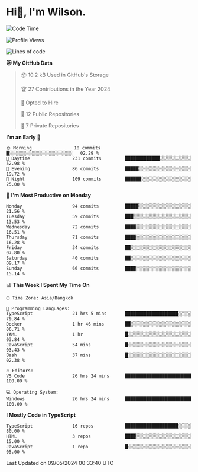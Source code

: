 # Hi👋, I'm Wilson.
<!--START_SECTION:waka-->
![Code Time](http://img.shields.io/badge/Code%20Time-1%2C351%20hrs%2051%20mins-blue)

![Profile Views](http://img.shields.io/badge/Profile%20Views-0-blue)

![Lines of code](https://img.shields.io/badge/From%20Hello%20World%20I%27ve%20Written-206.0%20thousand%20lines%20of%20code-blue)

**🐱 My GitHub Data** 

> 📦 10.2 kB Used in GitHub's Storage 
 > 
> 🏆 27 Contributions in the Year 2024
 > 
> 💼 Opted to Hire
 > 
> 📜 12 Public Repositories 
 > 
> 🔑 7 Private Repositories 
 > 
**I'm an Early 🐤** 

```text
🌞 Morning                10 commits          █░░░░░░░░░░░░░░░░░░░░░░░░   02.29 % 
🌆 Daytime                231 commits         █████████████░░░░░░░░░░░░   52.98 % 
🌃 Evening                86 commits          █████░░░░░░░░░░░░░░░░░░░░   19.72 % 
🌙 Night                  109 commits         ██████░░░░░░░░░░░░░░░░░░░   25.00 % 
```
📅 **I'm Most Productive on Monday** 

```text
Monday                   94 commits          █████░░░░░░░░░░░░░░░░░░░░   21.56 % 
Tuesday                  59 commits          ███░░░░░░░░░░░░░░░░░░░░░░   13.53 % 
Wednesday                72 commits          ████░░░░░░░░░░░░░░░░░░░░░   16.51 % 
Thursday                 71 commits          ████░░░░░░░░░░░░░░░░░░░░░   16.28 % 
Friday                   34 commits          ██░░░░░░░░░░░░░░░░░░░░░░░   07.80 % 
Saturday                 40 commits          ██░░░░░░░░░░░░░░░░░░░░░░░   09.17 % 
Sunday                   66 commits          ████░░░░░░░░░░░░░░░░░░░░░   15.14 % 
```


📊 **This Week I Spent My Time On** 

```text
🕑︎ Time Zone: Asia/Bangkok

💬 Programming Languages: 
TypeScript               21 hrs 5 mins       ████████████████████░░░░░   79.84 % 
Docker                   1 hr 46 mins        ██░░░░░░░░░░░░░░░░░░░░░░░   06.71 % 
YAML                     1 hr                █░░░░░░░░░░░░░░░░░░░░░░░░   03.84 % 
JavaScript               54 mins             █░░░░░░░░░░░░░░░░░░░░░░░░   03.43 % 
Bash                     37 mins             █░░░░░░░░░░░░░░░░░░░░░░░░   02.38 % 

🔥 Editors: 
VS Code                  26 hrs 24 mins      █████████████████████████   100.00 % 

💻 Operating System: 
Windows                  26 hrs 24 mins      █████████████████████████   100.00 % 
```

**I Mostly Code in TypeScript** 

```text
TypeScript               16 repos            ████████████████████░░░░░   80.00 % 
HTML                     3 repos             ████░░░░░░░░░░░░░░░░░░░░░   15.00 % 
JavaScript               1 repo              █░░░░░░░░░░░░░░░░░░░░░░░░   05.00 % 
```




 Last Updated on 09/05/2024 00:33:40 UTC
<!--END_SECTION:waka-->
